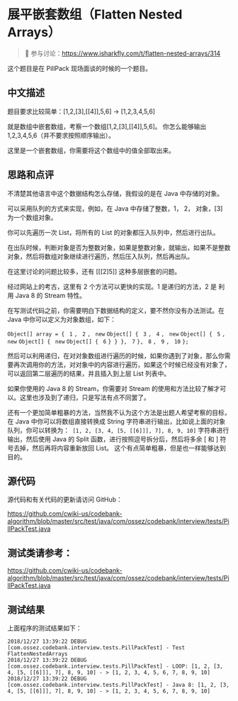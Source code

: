 # 展平嵌套数组（Flatten Nested Arrays）

> 🔔 参与讨论：https://www.isharkfly.com/t/flatten-nested-arrays/314

这个题目是在 PillPack 现场面谈的时候的一个题目。

## 中文描述

题目要求比较简单：[1,2,[3],[[4]],5,6] -> [1,2,3,4,5,6]

就是数组中嵌套数组，考察一个数组[1,2,[3],[[4]],5,6]。 你怎么能够输出 1,2,3,4,5,6（并不要求按照顺序输出）。

这里是一个嵌套数组，你需要将这个数组中的值全部取出来。

## 思路和点评

不清楚其他语言中这个数据结构怎么存储，我假设的是在 Java 中存储的对象。

可以采用队列的方式来实现，例如，在 Java 中存储了整数，1， 2， 对象，[3] 为一个数组对象。

你可以先遍历一次 List，将所有的 List 的对象都压入队列中，然后进行出队。

在出队时候，判断对象是否为整数对象，如果是整数对象，就输出，如果不是整数对象，然后将数组对象继续进行遍历，然后压入队列，然后再出队。

在这里讨论的问题比较多，还有 [[[2]5]] 这种多层嵌套的问题。

经过网站上的考古，这里有 2 个方法可以更快的实现。1 是递归的方法，2 是 利用 Java 8 的 Stream 特性。

在写测试代码之前，你需要明白下数据结构的定义，要不然你没有办法测试。在 Java 中你可以定义为对象数组，如下：

`Object[] array = { ` `1` `, ` `2` `, ` `new` `Object[] { ` `3` `, ` `4` `, ` `new` `Object[] { ` `5` `, ` `new` `Object[] { ` `new` `Object[] { ` `6` `} } }, ` `7` `}, ` `8` `, ` `9` `, ` `10` `};`

然后可以利用递归，在对对象数组进行遍历的时候，如果你遇到了对象，那么你需要再次调用你的方法，对对象中的内容进行遍历，如果这个时候已经没有对象了，可以返回第二层遍历的结果，并且插入到上层 List 列表中。

如果你使用的 Java 8 的 Stream，你需要对 Stream 的使用和方法比较了解才可以。这里也涉及到了递归，只是写法有点不同罢了。

还有一个更加简单粗暴的方法，当然我不认为这个方法是出题人希望考察的目标，在 Java 中你可以将数组直接转换成 String 字符串进行输出，比如说上面的对象队列，你可以转换为：` [1, 2, [3, 4, [5, [[6]]], 7], 8, 9, 10]` 字符串进行输出，然后使用 Java 的 Split 函数，进行按照逗号拆分后，然后将多余 [ 和 ] 符号去掉，然后再将内容重新放回 List。 这个有点简单粗暴，但是也一样能够达到目的。

## 源代码
源代码和有关代码的更新请访问 GitHub：

https://github.com/cwiki-us/codebank-algorithm/blob/master/src/test/java/com/ossez/codebank/interview/tests/PillPackTest.java

## 测试类请参考：

https://github.com/cwiki-us/codebank-algorithm/blob/master/src/test/java/com/ossez/codebank/interview/tests/PillPackTest.java

## 测试结果
上面程序的测试结果如下：
```
2018/12/27 13:39:22 DEBUG [com.ossez.codebank.interview.tests.PillPackTest] - Test FlattenNestedArrays
2018/12/27 13:39:22 DEBUG [com.ossez.codebank.interview.tests.PillPackTest] - LOOP: [1, 2, [3, 4, [5, [[6]]], 7], 8, 9, 10] - > [1, 2, 3, 4, 5, 6, 7, 8, 9, 10]
2018/12/27 13:39:22 DEBUG [com.ossez.codebank.interview.tests.PillPackTest] - Java 8: [1, 2, [3, 4, [5, [[6]]], 7], 8, 9, 10] - > [1, 2, 3, 4, 5, 6, 7, 8, 9, 10]
```